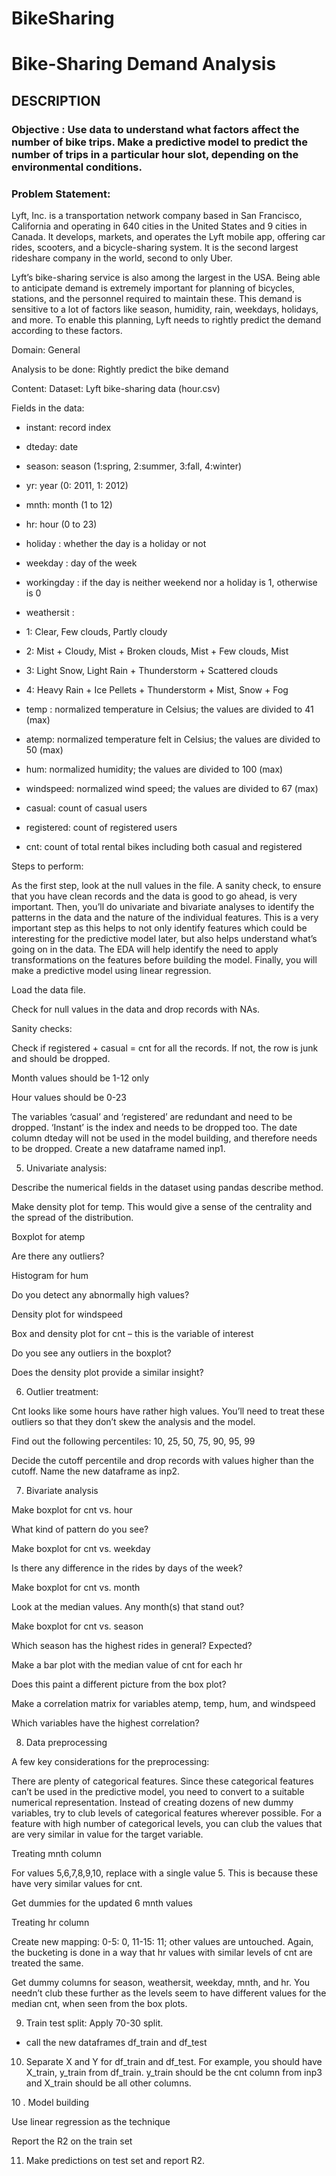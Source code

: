 # BikeSharing

# Bike-Sharing Demand Analysis
## DESCRIPTION

### Objective :  Use data to understand what factors affect the number of bike trips. Make a predictive model to predict the number of trips in a particular hour slot, depending on the environmental conditions.

### Problem Statement:

Lyft, Inc. is a transportation network company based in San Francisco, California and operating in 640 cities in the United States and 9 cities in Canada. It develops, markets, and operates the Lyft mobile app, offering car rides, scooters, and a bicycle-sharing system. It is the second largest rideshare company in the world, second to only Uber.

Lyft’s bike-sharing service is also among the largest in the USA. Being able to anticipate demand is extremely important for planning of bicycles, stations, and the personnel required to maintain these. This demand is sensitive to a lot of factors like season, humidity, rain, weekdays, holidays, and more. To enable this planning, Lyft needs to rightly predict the demand according to these factors.

Domain: General

Analysis to be done: Rightly predict the bike demand

Content: Dataset: Lyft bike-sharing data (hour.csv)

Fields in the data:

- instant: record index

- dteday: date

- season: season (1:spring, 2:summer, 3:fall, 4:winter)

- yr: year (0: 2011, 1: 2012)

- mnth: month (1 to 12)

- hr: hour (0 to 23)

- holiday : whether the day is a holiday or not

- weekday : day of the week

- workingday : if the day is neither weekend nor a holiday is 1, otherwise is 0

- weathersit : 

- 1: Clear, Few clouds, Partly cloudy

- 2: Mist + Cloudy, Mist + Broken clouds, Mist + Few clouds, Mist

- 3: Light Snow, Light Rain + Thunderstorm + Scattered clouds

- 4: Heavy Rain + Ice Pellets + Thunderstorm + Mist, Snow + Fog

- temp : normalized temperature in Celsius; the values are divided to 41 (max)

- atemp: normalized temperature felt in Celsius; the values are divided to 50 (max)

- hum: normalized humidity; the values are divided to 100 (max)

- windspeed: normalized wind speed; the values are divided to 67 (max)

- casual: count of casual users

- registered: count of registered users

- cnt: count of total rental bikes including both casual and registered

 

Steps to perform:

As the first step, look at the null values in the file. A sanity check, to ensure that you have clean records and the data is good to go ahead, is very important. Then, you’ll do univariate and bivariate analyses to identify the patterns in the data and the nature of the individual features. This is a very important step as this helps to not only identify features which could be interesting for the predictive model later, but also helps  understand what’s going on in the data. The EDA will help identify the need to apply transformations on the features before building the model. Finally, you will make a predictive model using linear regression.

 

Load the data file.

Check for null values in the data and drop records with NAs.

Sanity checks:

Check if registered + casual = cnt for all the records. If not, the row is junk and should be dropped.

Month values should be 1-12 only

Hour values should be 0-23

The variables ‘casual’ and ‘registered’ are redundant and need to be dropped. ‘Instant’ is the index and needs to be dropped too. The date column dteday will not be used in the model building, and therefore needs to be dropped. Create a new dataframe named inp1.

5. Univariate analysis: 

Describe the numerical fields in the dataset using pandas describe method.

Make density plot for temp. This would give a sense of the centrality and the spread of the distribution.

Boxplot for atemp 

Are there any outliers?

Histogram for hum

Do you detect any abnormally high values?

Density plot for windspeed

Box and density plot for cnt – this is the variable of interest 

Do you see any outliers in the boxplot? 

Does the density plot provide a similar insight?

6. Outlier treatment:  

Cnt looks like some hours have rather high values. You’ll need to treat these outliers so that they don’t skew the analysis and the model. 

Find out the following percentiles: 10, 25, 50, 75, 90, 95, 99

Decide the cutoff percentile and drop records with values higher than the cutoff. Name the new dataframe as inp2.

7. Bivariate analysis

Make boxplot for cnt vs. hour

What kind of pattern do you see?

Make boxplot for cnt vs. weekday

Is there any difference in the rides by days of the week?

Make boxplot for cnt vs. month

Look at the median values. Any month(s) that stand out?

Make boxplot for cnt vs. season

Which season has the highest rides in general? Expected?

Make a bar plot with the median value of cnt for each hr

Does this paint a different picture from the box plot?

Make a correlation matrix for variables atemp, temp, hum, and windspeed

Which variables have the highest correlation?

8. Data preprocessing

A few key considerations for the preprocessing: 

There are plenty of categorical features. Since these categorical features can’t be used in the predictive model, you need to convert to a suitable numerical representation. Instead of creating dozens of new dummy variables, try to club levels of categorical features wherever possible. For a feature with high number of categorical levels, you can club the values that are very similar in value for the target variable. 

Treating mnth column

For values 5,6,7,8,9,10, replace with a single value 5. This is because these have very similar values for cnt.

Get dummies for the updated 6 mnth values

Treating hr column

Create new mapping: 0-5: 0, 11-15: 11; other values are untouched. Again, the bucketing is done in a way that hr values with similar levels of cnt are treated the same.

Get dummy columns for season, weathersit, weekday, mnth, and hr. You needn’t club these further as the levels seem to have different values for the median cnt, when seen from the box plots.

9. Train test split: Apply 70-30 split.

- call the new dataframes df_train and df_test

 

10. Separate X and Y for df_train and df_test. For example, you should have X_train, y_train from df_train. y_train should be the cnt column from inp3 and X_train should be all other columns.

 

10 . Model building

Use linear regression as the technique

Report the R2 on the train set

11. Make predictions on test set and report R2.
